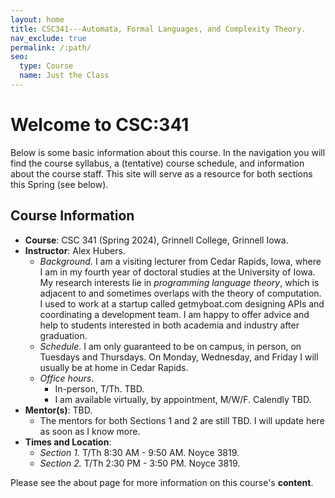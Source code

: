 ```yaml
---
layout: home
title: CSC341---Automata, Formal Languages, and Complexity Theory. 
nav_exclude: true
permalink: /:path/
seo:
  type: Course
  name: Just the Class
---
```


# Welcome to CSC:341

Below is some basic information about this course. In the navigation you will
find the course syllabus, a (tentative) course schedule, and information about
the course staff. This site will serve as a resource for both sections this Spring (see below).

## Course Information

- **Course**: CSC 341 (Spring 2024), Grinnell College, Grinnell Iowa.
- **Instructor**: Alex Hubers.
  - _Background._ I am a visiting lecturer from Cedar Rapids, Iowa, where I am in my fourth year of doctoral studies at the University of Iowa. My research interests lie in _programming language theory_, which is adjacent to and sometimes overlaps with the theory of computation. I used to work at a startup called getmyboat.com designing APIs and coordinating a development team. I am happy to offer advice and help to students interested in both academia and industry after graduation.
  - _Schedule_. I am only guaranteed to be on campus, in person, on Tuesdays and Thursdays. On Monday, Wednesday, and Friday I will usually be at home in Cedar Rapids.
  - _Office hours_. 
	- In-person, T/Th. TBD.
	- I am available virtually, by appointment, M/W/F. Calendly TBD.
- **Mentor(s)**: TBD.
  - The mentors for both Sections 1 and 2 are still TBD. I will update here as soon as I know more.
- **Times and Location**: 
  - _Section 1._ T/Th 8:30 AM - 9:50 AM. Noyce 3819.
  - _Section 2._ T/Th 2:30 PM - 3:50 PM. Noyce 3819.

Please see the about page for more information on this course's **content**.
